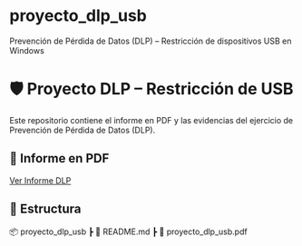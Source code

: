 # proyecto_dlp_usb
Prevención de Pérdida de Datos (DLP) – Restricción de dispositivos USB en Windows
# 🛡️ Proyecto DLP – Restricción de USB

Este repositorio contiene el informe en PDF y las evidencias del ejercicio de Prevención de Pérdida de Datos (DLP).

## 📄 Informe en PDF
[Ver Informe DLP](./proyecto_dlp_usb.pdf)

## 📂 Estructura
📦 proyecto_dlp_usb
┣ 📜 README.md
┣ 📜 proyecto_dlp_usb.pdf
